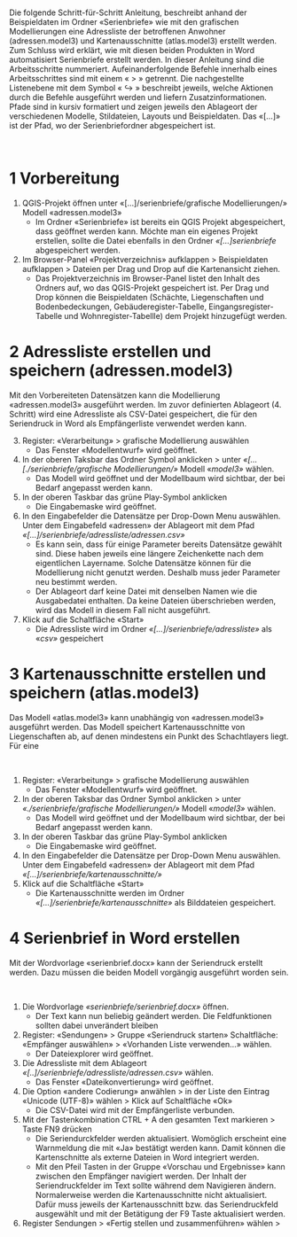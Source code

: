 <p>&nbsp;</p>
<p>&nbsp;</p>
<p>Die folgende Schritt-f&uuml;r-Schritt Anleitung, beschreibt anhand der Beispieldaten im Ordner &laquo;Serienbriefe&raquo; wie mit den grafischen Modellierungen eine Adressliste der betroffenen Anwohner (adressen.model3) und Kartenausschnitte (atlas.model3) erstellt werden. Zum Schluss wird erkl&auml;rt, wie mit diesen beiden Produkten in Word automatisiert Serienbriefe erstellt werden. In dieser Anleitung sind die Arbeitsschritte nummeriert. Aufeinanderfolgende Befehle innerhalb eines Arbeitsschrittes sind mit einem &laquo; &gt; &raquo; getrennt. Die nachgestellte Listenebene mit dem Symbol &laquo; ↪ &raquo; beschreibt jeweils, welche Aktionen durch die Befehle ausgef&uuml;hrt werden und liefern Zusatzinformationen. Pfade sind in kursiv formatiert und zeigen jeweils den Ablageort der verschiedenen Modelle, Stildateien, Layouts und Beispieldaten. Das &laquo;[&hellip;]&raquo; ist der Pfad, wo der Serienbriefordner abgespeichert ist.&nbsp;&nbsp;</p>
<p>&nbsp;</p>
<h1>1 Vorbereitung</h1>
<ol>
<li>QGIS-Projekt &ouml;ffnen unter &laquo;[&hellip;]/serienbriefe/grafische Modellierungen/&raquo; Modell &laquo;adressen.model3&raquo;
<ul>
<li>Im Ordner &laquo;Serienbriefe&raquo; ist bereits ein QGIS Projekt abgespeichert, dass ge&ouml;ffnet werden kann. M&ouml;chte man ein eigenes Projekt erstellen, sollte die Datei ebenfalls in den Ordner <em>&laquo;[&hellip;]serienbriefe</em> abgespeichert werden.</li>
</ul>
</li>
<li>Im Browser-Panel &laquo;Projektverzeichnis&raquo; aufklappen &gt; Beispieldaten aufklappen &gt; Dateien per Drag und Drop auf die Kartenansicht ziehen.
<ul>
<li>Das Projektverzeichnis im Browser-Panel listet den Inhalt des Ordners auf, wo das QGIS-Projekt gespeichert ist. Per Drag und Drop k&ouml;nnen die Beispieldaten (Sch&auml;chte, Liegenschaften und Bodenbedeckungen, Geb&auml;uderegister-Tabelle, Eingangsregister-Tabelle und Wohnregister-Tabellle) dem Projekt hinzugef&uuml;gt werden.</li>
</ul>
</li>
</ol>
<h1>2 Adressliste erstellen und speichern (adressen.model3)</h1>
<p>Mit den Vorbereiteten Datens&auml;tzen kann die Modellierung &laquo;adressen.model3&raquo; ausgef&uuml;hrt werden. Im zuvor definierten Ablageort (4. Schritt) wird eine Adressliste als CSV-Datei gespeichert, die f&uuml;r den Seriendruck in Word als Empf&auml;ngerliste verwendet werden kann.</p>
<ol start="3">
<li>Register: &laquo;Verarbeitung&raquo; &gt; grafische Modellierung ausw&auml;hlen
<ul>
<li>Das Fenster &laquo;Modellentwurf&raquo; wird ge&ouml;ffnet.</li>
</ul>
</li>
<li>In der oberen Taksbar das Ordner Symbol anklicken &gt; unter <em>&laquo;[&hellip;[./serienbriefe/grafische Modellierungen/&raquo; </em>Modell &laquo;<em>model3&raquo; </em>w&auml;hlen.
<ul>
<li>Das Modell wird ge&ouml;ffnet und der Modellbaum wird sichtbar, der bei Bedarf angepasst werden kann.</li>
</ul>
</li>
<li>In der oberen Taskbar das gr&uuml;ne Play-Symbol anklicken
<ul>
<li>Die Eingabemaske wird ge&ouml;ffnet.</li>
</ul>
</li>
<li>In den Eingabefelder die Datens&auml;tze per Drop-Down Menu ausw&auml;hlen. Unter dem Eingabefeld &laquo;adressen&raquo; der Ablageort mit dem Pfad <em>&laquo;[&hellip;]/serienbriefe/adressliste/adressen.csv&raquo; </em>
<ul>
<li>Es kann sein, dass f&uuml;r einige Parameter bereits Datens&auml;tze gew&auml;hlt sind. Diese haben jeweils eine l&auml;ngere Zeichenkette nach dem eigentlichen Layername. Solche Datens&auml;tze k&ouml;nnen f&uuml;r die Modellierung nicht genutzt werden. Deshalb muss jeder Parameter neu bestimmt werden.</li>
<li>Der Ablageort darf keine Datei mit denselben Namen wie die Ausgabedatei enthalten. Da keine Dateien &uuml;berschrieben werden, wird das Modell in diesem Fall nicht ausgef&uuml;hrt.</li>
</ul>
</li>
<li>Klick auf die Schaltfl&auml;che &laquo;Start&raquo;
<ul>
<li>Die Adressliste wird im Ordner <em>&laquo;[&hellip;]/serienbriefe/adressliste&raquo; </em>als &laquo;<em>csv&raquo;</em> gespeichert </li>
</ul>
</li>
</ol>
<h1>3 Kartenausschnitte erstellen und speichern (atlas.model3)</h1>
<p>Das Modell &laquo;atlas.model3&raquo; kann unabh&auml;ngig von &laquo;adressen.model3&raquo; ausgef&uuml;hrt werden. Das Modell speichert Kartenausschnitte von Liegenschaften ab, auf denen mindestens ein Punkt des Schachtlayers liegt. F&uuml;r eine</p>
<p>&nbsp;</p>
<ol>
<li>Register: &laquo;Verarbeitung&raquo; &gt; grafische Modellierung ausw&auml;hlen
<ul>
<li>Das Fenster &laquo;Modellentwurf&raquo; wird ge&ouml;ffnet.</li>
</ul>
</li>
<li>In der oberen Taksbar das Ordner Symbol anklicken &gt; unter <em>&laquo;./serienbriefe/grafische Modellierungen/&raquo; </em>Modell &laquo;<em>model3&raquo; </em>w&auml;hlen.
<ul>
<li>Das Modell wird ge&ouml;ffnet und der Modellbaum wird sichtbar, der bei Bedarf angepasst werden kann.</li>
</ul>
</li>
<li>In der oberen Taskbar das gr&uuml;ne Play-Symbol anklicken
<ul>
<li>Die Eingabemaske wird ge&ouml;ffnet.</li>
</ul>
</li>
<li>In den Eingabefelder die Datens&auml;tze per Drop-Down Menu ausw&auml;hlen. Unter dem Eingabefeld &laquo;adressen&raquo; der Ablageort mit dem Pfad <em>&laquo;[&hellip;]/serienbriefe/kartenausschnitte/&raquo; </em></li>
<li>Klick auf die Schaltfl&auml;che &laquo;Start&raquo;
<ul>
<li>Die Kartenausschnitte werden im Ordner <em>&laquo;[&hellip;]/serienbriefe/kartenausschnitte&raquo; </em>als Bilddateien gespeichert.</li>
</ul>
</li>
</ol>
<h1>4 Serienbrief in Word erstellen</h1>
<p>Mit der Wordvorlage &laquo;serienbrief.docx&raquo; kann der Seriendruck erstellt werden. Dazu m&uuml;ssen die beiden Modell vorg&auml;ngig ausgef&uuml;hrt worden sein.</p>
<p>&nbsp;</p>
<ol>
<li>Die Wordvorlage <em>&laquo;serienbriefe/serienbrief.docx&raquo;</em> &ouml;ffnen.
<ul>
<li>Der Text kann nun beliebig ge&auml;ndert werden. Die Feldfunktionen sollten dabei unver&auml;ndert bleiben</li>
</ul>
</li>
<li>Register: &laquo;Sendungen&raquo; &gt; Gruppe &laquo;Seriendruck starten&raquo; Schaltfl&auml;che: &laquo;Empf&auml;nger ausw&auml;hlen&raquo; &gt; &laquo;Vorhanden Liste verwenden&hellip;&raquo; w&auml;hlen.
<ul>
<li>Der Dateiexplorer wird ge&ouml;ffnet.</li>
</ul>
</li>
<li>Die Adressliste mit dem Ablageort <em>&laquo;[..]/serienbriefe/adressliste/adressen.csv&raquo; </em>w&auml;hlen.
<ul>
<li>Das Fenster &laquo;Dateikonvertierung&raquo; wird ge&ouml;ffnet.</li>
</ul>
</li>
<li>Die Option &laquo;andere Codierung&raquo; anw&auml;hlen &gt; in der Liste den Eintrag &laquo;Unicode (UTF-8)&raquo; w&auml;hlen &gt; Klick auf Schaltfl&auml;che &laquo;Ok&raquo;
<ul>
<li>Die CSV-Datei wird mit der Empf&auml;ngerliste verbunden.</li>
</ul>
</li>
<li>Mit der Tastenkombination CTRL + A den gesamten Text markieren &gt; Taste FN9 dr&uuml;cken
<ul>
<li>Die Seriendurckfelder werden aktualisiert. Wom&ouml;glich erscheint eine Warnmeldung die mit &laquo;Ja&raquo; best&auml;tigt werden kann. Damit k&ouml;nnen die Kartenschnitte als externe Dateien in Word integriert werden.</li>
<li>Mit den Pfeil Tasten in der Gruppe &laquo;Vorschau und Ergebnisse&raquo; kann zwischen den Empf&auml;nger navigiert werden. Der Inhalt der Seriendruckfelder im Text sollte w&auml;hrend dem Navigieren &auml;ndern. Normalerweise werden die Kartenausschnitte nicht aktualisiert. Daf&uuml;r muss jeweils der Kartenausschnitt bzw. das Seriendruckfeld ausgew&auml;hlt und mit der Bet&auml;tigung der F9 Taste aktualisiert werden.</li>
</ul>
</li>
<li>Register Sendungen &gt; &laquo;Fertig stellen und zusammenf&uuml;hren&raquo; w&auml;hlen &gt;</li>
</ol>
<p>&nbsp;</p>
<p>&nbsp;</p>

